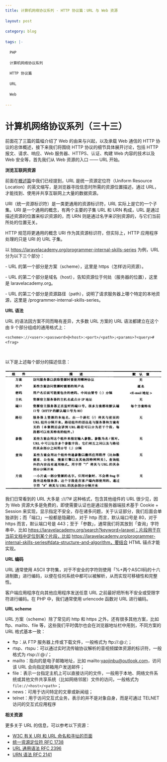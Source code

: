 ```yaml
---
title: 计算机网络协议系列 - HTTP 协议篇：URL 与 Web 资源

layout: post

category: blog

tags: |-

  PHP

  计算机网络协议系列
  
  HTTP 协议篇

  URL

  Web

---
```




# 计算机网络协议系列（三十三）



前面花了三篇的篇幅介绍了 Web 的由来与兴起，以及承载 Web 通信的 HTTP 协议的总体概述，接下来我们将围绕 HTTP 协议的细节具体展开讨论，包括 HTTP 报文、请求、响应、Web 服务器、HTTPS、认证、构建 Web 内容的技术以及 Web 安全等，首先我们从 Web 资源的入口 —— URL 开始。

**浏览互联网资源**

前面在[概述篇](https://articles.zsxq.com/id_dbuiuc1bwwpt.html)中我们已经提到，URL 是统一资源定位符（Uniform Resource Location）的英文缩写，是浏览器寻找信息时所需的资源位置描述，通过 URL，才能找到、使用并共享互联网上大量的数据资源。

URI（统一资源标识符）是一类更通用的资源标识符，URL 实际上是它的一个子集。URI 是一个通用的概念，有两个主要的子集 URL 和 URN 构成，URL 是通过描述资源的位置来标识资源的，而 URN 则是通过名字来识别资源的，与它们当前所处的位置无关。

HTTP 规范将更通用的概念 URI 作为其资源标识符，但实际上，HTTP 应用程序处理的只是 URI 的 URL 子集。

以 https://laravelacademy.org/programmer-internal-skills-series 为例，URL 分为以下三个部分：

\- URL 的第一个部分是方案（scheme），这里是 https（怎样访问资源）。

\- URL 的第二个部分是域名（host），告知资源位于何处（服务器的位置），这里是 laravelacademy.org。

\- URL 的第三个部分是资源路径（path），说明了请求服务器上哪个特定的本地资源，这里是 /programmer-internal-skills-series。

**URL 语法**

URL 的语法因方案不同而略有差异，大多数 URL 方案的 URL 语法都建立在这个由 9 个部分组成的通用格式上：

```
<scheme>://<user>:<password>@<host>:<port>/<path>;<params>?<query>#<frag>
```

​    

以下是上述每个部分的描述信息：

![img](/assets/post/ef172ca26ce58a379e0834173e28b1b4da473fc58ce08793b6b1229bc59830d7.png)

我们日常看到的 URL 大多是 <scheme>://<host>/<path>?<query>#<frag> 这种格式，包含其他组件的 URL 很少见，因为 Web 资源大多是免费的，即使需要认证也是通过服务器端技术基于 Cookie + Session 来实现，显示指定不安全，存在诸多问题，关于认证部分，我们后面会单独讲到；而「端口」一般都是隐藏的，对于 http 而言，默认端口号是 80，对于 https 而言，默认端口号是 443；至于「参数」，通常我们将其放到「查询」字符串中，比如 https://laravelacademy.org/search?keyword=laravel；片段用于在当前文档中定位到某个片段，比如 https://laravelacademy.org/programmer-internal-skills-series#data-structure-and-algorithm，要结合 HTML 锚点才能实现。

**URL 编码**

URL 通常使用 ASCII 字符集，对于不安全的字符则使用「%+两个ASCII码的十六进制数」进行编码，以便在任何系统中都可以被解析，从而实现可移植性和完整性。

客户端应用程序在向其他应用程序发送任意 URL 之前最好把所有不安全或受限字符进行编码。在 PHP 中，我们通常使用 urlencode 函数对 URL 进行编码。

**URL scheme**

URL 方案（scheme）除了常见的 http 和 https 之外，还有很多其他方案，比如 ftp、mailto、file 等，这些我们平时偶尔也会在浏览器地址栏中用到，不同方案的 URL 格式基本一致：

- ftp：从 FTP 服务器上传或下载文件，一般格式为 ftp://<user>:<password>@<host>:<port>/<path>;<params>；
- rtsp、rtspu：可以通过实时流传输协议解析的音视频媒体资源的标识符，一般格式为 rtsp://<user>:<password>@<host>:<port>/<path>；
- mailto：指向的是电子邮箱地址，比如 mailto:yaojinbu@outlook.com，访问该 URL 会向指定邮箱用户发送邮件；
- file：表示一台指定主机上可以直接访问的文件，一般用于本地、网络文件系统或其他文件共享系统（比如网络邻居）文件的访问，一般格式为 `file://<host>/<path>`；
- news：可用于访问特定的文章或新闻组；
- telnet：用于访问交互式业务，表示的并不是对象自身，而是可通过 TELNET 访问的交互式应用程序

**相关资源**

更多关于 URL 的信息，可以参考以下资源：

- [W3C 有关 URI 和 URL 命名和寻址的页面](https://www.w3.org/Addressing/)
- [统一资源定位符 RFC 1738](https://www.ietf.org/rfc/rfc1738)
- [URL 通用语法 RFC 2396](https://www.ietf.org/rfc/rfc2396)
- [URN 语法 RFC 2141](https://www.ietf.org/rfc/rfc2141)